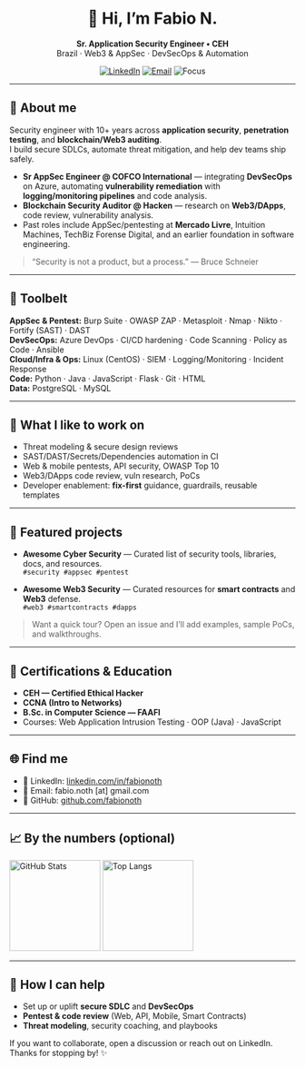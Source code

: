 <!--
README for GitHub profile
Tip: rename this file to `README.md` inside a repo named exactly like your GitHub username
so it appears on your profile. Replace placeholders like YOUR_GITHUB_USERNAME and your.email@
-->

<h1 align="center">👋 Hi, I’m Fabio N.</h1>

<p align="center">
  <b>Sr. Application Security Engineer • CEH</b><br/>
  Brazil · Web3 & AppSec · DevSecOps & Automation
</p>

<p align="center">
  <a href="https://linkedin.com/in/fabionoth"><img alt="LinkedIn" src="https://img.shields.io/badge/LinkedIn-fabionoth-blue?logo=linkedin"></a>
  <a href="mailto:fabio.noth@gmail.com"><img alt="Email" src="https://img.shields.io/badge/Email-contact%20me-informational?logo=gmail"></a>
  <img alt="Focus" src="https://img.shields.io/badge/Focus-AppSec%20%7C%20Web3%20Security%20%7C%20DevSecOps-6f42c1">
</p>

---

## 🚀 About me

Security engineer with 10+ years across **application security**, **penetration testing**, and **blockchain/Web3 auditing**.  
I build secure SDLCs, automate threat mitigation, and help dev teams ship safely.

- **Sr AppSec Engineer @ COFCO International** — integrating **DevSecOps** on Azure, automating **vulnerability remediation** with **logging/monitoring pipelines** and code analysis.
- **Blockchain Security Auditor @ Hacken** — research on **Web3/DApps**, code review, vulnerability analysis.
- Past roles include AppSec/pentesting at **Mercado Livre**, Intuition Machines, TechBiz Forense Digital, and an earlier foundation in software engineering.

> “Security is not a product, but a process.” — Bruce Schneier

---

## 🧰 Toolbelt

**AppSec & Pentest:** Burp Suite · OWASP ZAP · Metasploit · Nmap · Nikto · Fortify (SAST) · DAST  
**DevSecOps:** Azure DevOps · CI/CD hardening · Code Scanning · Policy as Code · Ansible  
**Cloud/Infra & Ops:** Linux (CentOS) · SIEM · Logging/Monitoring · Incident Response  
**Code:** Python · Java · JavaScript · Flask · Git · HTML  
**Data:** PostgreSQL · MySQL

---

## 🧪 What I like to work on

- Threat modeling & secure design reviews  
- SAST/DAST/Secrets/Dependencies automation in CI  
- Web & mobile pentests, API security, OWASP Top 10  
- Web3/DApps code review, vuln research, PoCs  
- Developer enablement: **fix-first** guidance, guardrails, reusable templates

---

## 📌 Featured projects

- **Awesome Cyber Security** — Curated list of security tools, libraries, docs, and resources.  
  `#security #appsec #pentest`

- **Awesome Web3 Security** — Curated resources for **smart contracts** and **Web3** defense.  
  `#web3 #smartcontracts #dapps`

> Want a quick tour? Open an issue and I’ll add examples, sample PoCs, and walkthroughs.

---

## 🏅 Certifications & Education

- **CEH — Certified Ethical Hacker**  
- **CCNA (Intro to Networks)**  
- **B.Sc. in Computer Science — FAAFI**  
- Courses: Web Application Intrusion Testing · OOP (Java) · JavaScript

---

## 🌐 Find me

- 💼 LinkedIn: <a href="https://linkedin.com/in/fabionoth">linkedin.com/in/fabionoth</a>  
- 📨 Email: fabio.noth [at] gmail.com
- 🐙 GitHub: <a href="https://github.com/fabionoth">github.com/fabionoth</a>

---

## 📈 By the numbers (optional)

<p align="left">
  <img height="160" alt="GitHub Stats" src="https://github-readme-stats.vercel.app/api?username=fabionoth&show_icons=true&hide_border=true">
  <img height="160" alt="Top Langs" src="https://github-readme-stats.vercel.app/api/top-langs/?username=fabionoth&layout=compact&hide_border=true">
</p>

---

## 🤝 How I can help

- Set up or uplift **secure SDLC** and **DevSecOps**  
- **Pentest & code review** (Web, API, Mobile, Smart Contracts)  
- **Threat modeling**, security coaching, and playbooks

If you want to collaborate, open a discussion or reach out on LinkedIn.  
Thanks for stopping by! ✨

<!--
Housekeeping:
- Replace YOUR_GITHUB_USERNAME and email above.
- If you don't want the stats cards, remove the "By the numbers" section.
- Consider pinning your key repos so they appear on your profile.
-->
